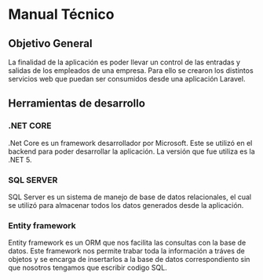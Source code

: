 # Manual Técnico

## Objetivo General
La finalidad de la aplicación es poder llevar un control de las entradas y salidas de los empleados de una empresa. Para ello se crearon los distintos servicios web que puedan ser consumidos desde una aplicación Laravel.

## Herramientas de desarrollo

### .NET CORE
.Net Core es un framework desarrollador por Microsoft. Este se utilizó en el backend para poder desarrollar la aplicación. La versión que fue utiliza es la .NET 5.

### SQL SERVER
SQL Server es un sistema de manejo de base de datos relacionales, el cual se utilizó para almacenar todos los datos generados desde la aplicación.

### Entity framework
Entity framework es un ORM que nos facilita las consultas con la base de datos. Este framework nos permite trabar toda la información a tráves de objetos y se encarga de insertarlos a la base de datos correspondiento sin que nosotros tengamos que escribir codigo SQL.
